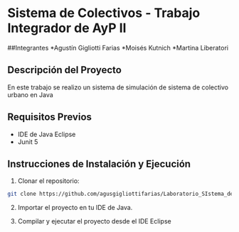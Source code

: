 # Sistema de Colectivos - Trabajo Integrador de AyP II


##Integrantes
*Agustín Gigliotti Farias
*Moisés Kutnich
*Martina Liberatori

## Descripción del Proyecto

En este trabajo se realizo un sistema de simulación de sistema de colectivo urbano en Java

## Requisitos Previos

* IDE de Java Eclipse
* Junit 5

## Instrucciones de Instalación y Ejecución

1.  Clonar el repositorio:
```bash
git clone https://github.com/agusgigliottifarias/Laboratorio_SIstema_de_colectivos_2025.git
```
2.  Importar el proyecto en tu IDE de Java.

3.  Compilar y ejecutar el proyecto desde el IDE Eclipse
